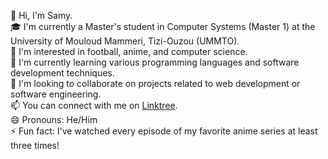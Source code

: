 👋 Hi, I'm Samy.  
🎓 I'm currently a Master's student in Computer Systems (Master 1) at the University of Mouloud Mammeri, Tizi-Ouzou (UMMTO).  
👀 I'm interested in football, anime, and computer science.  
🌱 I'm currently learning various programming languages and software development techniques.  
💞️ I'm looking to collaborate on projects related to web development or software engineering.  
📫 You can connect with me on [Linktree](https://linktr.ee/_samygaming_/).  
😄 Pronouns: He/Him  
⚡ Fun fact: I've watched every episode of my favorite anime series at least three times!

<!---
samy530/samy530 is a ✨ special ✨ repository because its `README.md` (this file) appears on your GitHub profile.
You can click the Preview link to take a look at your changes.
--->
